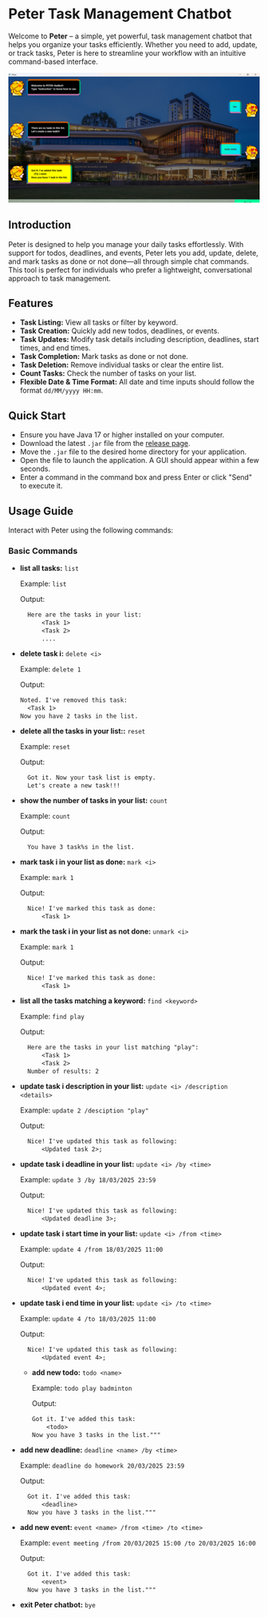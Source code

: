 # Peter Task Management Chatbot

Welcome to **Peter** – a simple, yet powerful, task management chatbot that helps you organize your tasks efficiently. Whether you need to add, update, or track tasks, Peter is here to streamline your workflow with an intuitive command-based interface.

![Product Screenshot](Ui.png)  


## Introduction

Peter is designed to help you manage your daily tasks effortlessly. With support for todos, deadlines, and events, Peter lets you add, update, delete, and mark tasks as done or not done—all through simple chat commands. This tool is perfect for individuals who prefer a lightweight, conversational approach to task management.


## Features

- **Task Listing:** View all tasks or filter by keyword.
- **Task Creation:** Quickly add new todos, deadlines, or events.
- **Task Updates:** Modify task details including description, deadlines, start times, and end times.
- **Task Completion:** Mark tasks as done or not done.
- **Task Deletion:** Remove individual tasks or clear the entire list.
- **Count Tasks:** Check the number of tasks on your list.
- **Flexible Date & Time Format:** All date and time inputs should follow the format `dd/MM/yyyy HH:mm`.


## Quick Start

- Ensure you have Java 17 or higher installed on your computer.
- Download the latest `.jar` file from the [release page](https://github.com/NHT020305/ip/releases).
- Move the `.jar` file to the desired home directory for your application.
- Open the file to launch the application. A GUI should appear within a few seconds.
- Enter a command in the command box and press Enter or click "Send" to execute it.


## Usage Guide

Interact with Peter using the following commands:

### Basic Commands

- **list all tasks:**  `list`
    
    Example: `list`
    
    Output: 
    
        Here are the tasks in your list:
            <Task 1> 
            <Task 2>
            ....

- **delete task i:**  `delete <i>`
    
    Example: `delete 1`
    
    Output:

      Noted. I've removed this task:
        <Task 1>
      Now you have 2 tasks in the list.


- **delete all the tasks in your list::**  `reset`
    
    Example: `reset`
    
    Output:
    
        Got it. Now your task list is empty.
        Let's create a new task!!!


- **show the number of tasks in your list:**  `count`
  
    Example: `count`

    Output:

        You have 3 task%s in the list.


- **mark task i in your list as done:**  `mark <i>`
    
    Example: `mark 1`

    Output:

        Nice! I've marked this task as done:
            <Task 1>


- **mark the task i in your list as not done:**  `unmark <i>`

    Example: `mark 1`

    Output:

        Nice! I've marked this task as done:
            <Task 1>


- **list all the tasks matching a keyword:**  `find <keyword>`

    Example: `find play`

    Output:

        Here are the tasks in your list matching "play":
            <Task 1>
            <Task 2>
        Number of results: 2


- **update task i description in your list:**  `update <i> /description <details>`

    Example: `update 2 /desciption "play"`

    Output:

        Nice! I've updated this task as following:
            <Updated task 2>;

- **update task i deadline in your list:**  `update <i> /by <time>`

    Example: `update 3 /by 18/03/2025 23:59`

    Output:

        Nice! I've updated this task as following:
            <Updated deadline 3>;


- **update task i start time in your list:**  `update <i> /from <time>`

    Example: `update 4 /from 18/03/2025 11:00`

    Output:

        Nice! I've updated this task as following:
            <Updated event 4>;


- **update task i end time in your list:**  `update <i> /to <time>`

    Example: `update 4 /to 18/03/2025 11:00`

    Output:

        Nice! I've updated this task as following:
            <Updated event 4>;

  - **add new todo:**  `todo <name>`

    Example: `todo play badminton`

    Output:

        Got it. I've added this task:
            <todo>
        Now you have 3 tasks in the list."""


- **add new deadline:**  `deadline <name> /by <time>`

    Example: `deadline do homework 20/03/2025 23:59`

    Output:

        Got it. I've added this task:
            <deadline>
        Now you have 3 tasks in the list."""


- **add new event:**  `event <name> /from <time> /to <time>`

    Example: `event meeting /from 20/03/2025 15:00 /to 20/03/2025 16:00`

    Output:

        Got it. I've added this task:
            <event>
        Now you have 3 tasks in the list."""


- **exit Peter chatbot:**  `bye`
